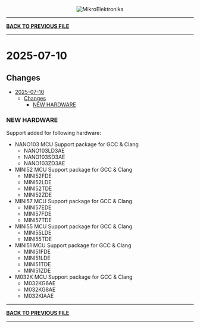 <p align="center">
  <img src="http://www.mikroe.com/img/designs/beta/logo_small.png?raw=true" alt="MikroElektronika"/>
</p>

---

**[BACK TO PREVIOUS FILE](../changelog.md)**

---

# 2025-07-10

## Changes

- [2025-07-10](#2025-07-10)
  - [Changes](#changes)
    - [NEW HARDWARE](#new-hardware)

### NEW HARDWARE

Support added for following hardware:

+ NANO103 MCU Support package for GCC & Clang
  + NANO103LD3AE
  + NANO103SD3AE
  + NANO103ZD3AE
+ MINI52 MCU Support package for GCC & Clang
  + MINI52FDE
  + MINI52LDE
  + MINI52TDE
  + MINI52ZDE
+ MINI57 MCU Support package for GCC & Clang
  + MINI57EDE
  + MINI57FDE
  + MINI57TDE
+ MINI55 MCU Support package for GCC & Clang
  + MINI55LDE
  + MINI55TDE
+ MINI51 MCU Support package for GCC & Clang
  + MINI51FDE
  + MINI51LDE
  + MINI51TDE
  + MINI51ZDE
+ M032K MCU Support package for GCC & Clang
  + M032KG6AE
  + M032KG8AE
  + M032KIAAE

---

**[BACK TO PREVIOUS FILE](../changelog.md)**

---
